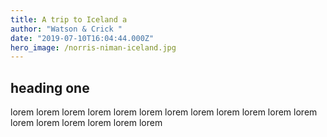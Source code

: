 ```yaml
---
title: A trip to Iceland a
author: "Watson & Crick "
date: "2019-07-10T16:04:44.000Z"
hero_image: /norris-niman-iceland.jpg
---
```


<!-- excerpt test lorme ipsumr 1 -->

## heading one

lorem lorem lorem lorem lorem lorem lorem lorem lorem lorem lorem lorem lorem lorem lorem lorem lorem lorem
